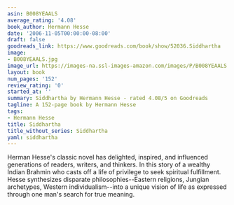 ```yaml
---
asin: B008YEAALS
average_rating: '4.08'
book_author: Hermann Hesse
date: '2006-11-05T00:00:00-08:00'
draft: false
goodreads_link: https://www.goodreads.com/book/show/52036.Siddhartha
image:
- B008YEAALS.jpg
image_url: https://images-na.ssl-images-amazon.com/images/P/B008YEAALS.01._SCLZZZZZZZ.jpg
layout: book
num_pages: '152'
review_rating: '0'
started_at: ''
summary: Siddhartha by Hermann Hesse - rated 4.08/5 on Goodreads
tagline: A 152-page book by Hermann Hesse
tags:
- Hermann Hesse
title: Siddhartha
title_without_series: Siddhartha
yaml: siddhartha
---
```


Herman Hesse's classic novel has delighted, inspired, and influenced generations of readers, writers, and thinkers. In this story of a wealthy Indian Brahmin who casts off a life of privilege to seek spiritual fulfillment. Hesse synthesizes disparate philosophies--Eastern religions, Jungian archetypes, Western individualism--into a unique vision of life as expressed through one man's search for true meaning.